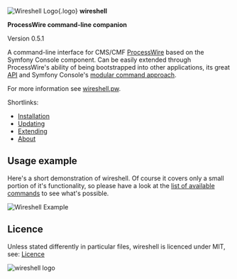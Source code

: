 ![Wireshell Logo](/assets/img/favicon-16x16.png){.logo} **wireshell**

**ProcessWire command-line companion**

Version 0.5.1

A command-line interface for CMS/CMF [ProcessWire](https://processwire.com) based on the Symfony Console component.
Can be easily extended through ProcessWire's ability of being bootstrapped into other applications, its great [API](https://processwire.com/api/) and
Symfony Console's [modular command approach](http://symfony.com/doc/current/components/console/introduction.html).

For more information see [wireshell.pw](http://wireshell.pw/).

Shortlinks:

- [Installation](http://wireshell.pw/#installation)
- [Updating](http://wireshell.pw/#updating)
- [Extending](http://wireshell.pw/#extending)
- [About](http://wireshell.pw/#about)

## Usage example

Here's a short demonstration of wireshell. Of course it covers only a small portion of it's functionality, so please have a look at the [list of available commands](commands/backup.md) to see what's possible.

![Wireshell Example](/assets/img/wireshell.gif)

## Licence

Unless stated differently in particular files, wireshell is licenced under MIT, see: [Licence](http://wireshell.pw/#licence)

![wireshell logo](/assets/img/logo.png)
